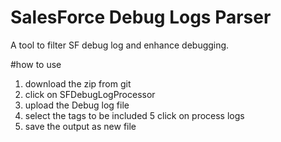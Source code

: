 # SalesForce Debug Logs Parser

A tool to filter SF debug log and enhance debugging.


#how to use
1. download the zip from git
2. click on SFDebugLogProcessor
3. upload the Debug log file
4. select the tags to be included
5 click on process logs
6. save the output as new file



